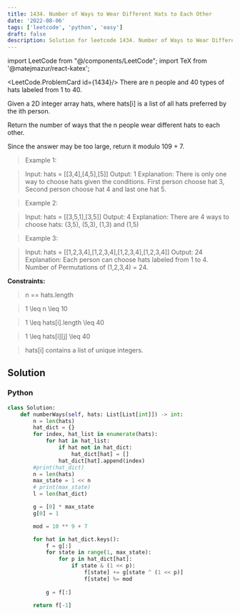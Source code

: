 ```yaml
---
title: 1434. Number of Ways to Wear Different Hats to Each Other
date: '2022-08-06'
tags: ['leetcode', 'python', 'easy']
draft: false
description: Solution for leetcode 1434. Number of Ways to Wear Different Hats to Each Other
---
```

import LeetCode from "@/components/LeetCode";
import TeX from '@matejmazur/react-katex';

<LeetCode.ProblemCard id={1434}/>
 There are n people and 40 types of hats labeled from 1 to 40.

Given a 2D integer array hats, where hats[i] is a list of all hats preferred by the ith person.

Return the number of ways that the n people wear different hats to each other.

Since the answer may be too large, return it modulo 109 + 7.

 > Example 1:

 > Input: hats = [[3,4],[4,5],[5]]
 > Output: 1
 > Explanation: There is only one way to choose hats given the conditions. 
 > First person choose hat 3, Second person choose hat 4 and last one hat 5.

 > Example 2:

 > Input: hats = [[3,5,1],[3,5]]
 > Output: 4
 > Explanation: There are 4 ways to choose hats:
 > (3,5), (5,3), (1,3) and (1,5)

 > Example 3:

 > Input: hats = [[1,2,3,4],[1,2,3,4],[1,2,3,4],[1,2,3,4]]
 > Output: 24
 > Explanation: Each person can choose hats labeled from 1 to 4.
 > Number of Permutations of (1,2,3,4) = 24.

**Constraints:**

 > n == hats.length

 > 1 <TeX>\leq</TeX> n <TeX>\leq</TeX> 10

 > 1 <TeX>\leq</TeX> hats[i].length <TeX>\leq</TeX> 40

 > 1 <TeX>\leq</TeX> hats[i][j] <TeX>\leq</TeX> 40

 > hats[i] contains a list of unique integers.

## Solution
### Python
```python
class Solution:
    def numberWays(self, hats: List[List[int]]) -> int:
        n = len(hats)
        hat_dict = {}
        for index, hat_list in enumerate(hats):
            for hat in hat_list:
                if hat not in hat_dict:
                    hat_dict[hat] = []
                hat_dict[hat].append(index)
        #print(hat_dict)
        n = len(hats)
        max_state = 1 << n
        # print(max_state)
        l = len(hat_dict)

        g = [0] * max_state
        g[0] = 1

        mod = 10 ** 9 + 7

        for hat in hat_dict.keys():
            f = g[:]
            for state in range(1, max_state):
                for p in hat_dict[hat]:
                    if state & (1 << p):
                        f[state] += g[state ^ (1 << p)]
                        f[state] %= mod
        
            g = f[:]
        
        return f[-1]

```
